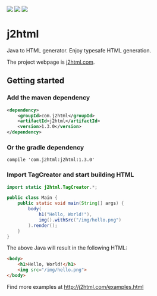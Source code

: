 ![](https://img.shields.io/travis/tipsy/j2html.svg) 
![](https://img.shields.io/github/license/tipsy/j2html.svg)
![](https://img.shields.io/maven-central/v/com.j2html/j2html.svg)

# j2html
Java to HTML generator. Enjoy typesafe HTML generation.

The project webpage is [j2html.com](http://j2html.com).

## Getting started
### Add the maven dependency
```xml
<dependency>
    <groupId>com.j2html</groupId>
    <artifactId>j2html</artifactId>
    <version>1.3.0</version>
</dependency>
```
### Or the gradle dependency
```
compile 'com.j2html:j2html:1.3.0'
```

### Import TagCreator and start building HTML
```java
import static j2html.TagCreator.*;

public class Main {
    public static void main(String[] args) {
        body(
            h1("Hello, World!"),
            img().withSrc("/img/hello.png")
        ).render();
    }
}
```
The above Java will result in the following HTML:
```html
<body>
    <h1>Hello, World!</h1>
    <img src="/img/hello.png">
</body>
```

Find more examples at http://j2html.com/examples.html
